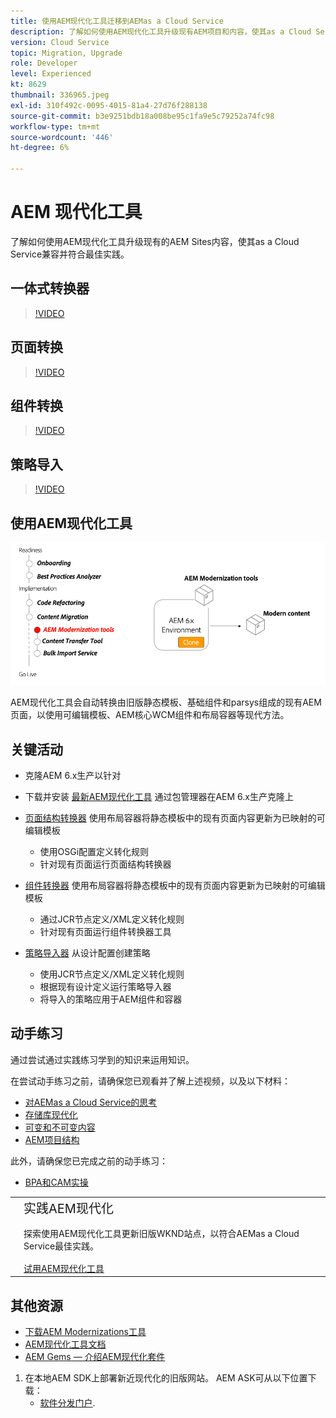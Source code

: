 ```yaml
---
title: 使用AEM现代化工具迁移到AEMas a Cloud Service
description: 了解如何使用AEM现代化工具升级现有AEM项目和内容，使其as a Cloud Service兼容。
version: Cloud Service
topic: Migration, Upgrade
role: Developer
level: Experienced
kt: 8629
thumbnail: 336965.jpeg
exl-id: 310f492c-0095-4015-81a4-27d76f288138
source-git-commit: b3e9251bdb18a008be95c1fa9e5c79252a74fc98
workflow-type: tm+mt
source-wordcount: '446'
ht-degree: 6%

---
```



# AEM 现代化工具

了解如何使用AEM现代化工具升级现有的AEM Sites内容，使其as a Cloud Service兼容并符合最佳实践。

## 一体式转换器

>[!VIDEO](https://video.tv.adobe.com/v/338802?quality=12&learn=on)

## 页面转换

>[!VIDEO](https://video.tv.adobe.com/v/338799?quality=12&learn=on)

## 组件转换

>[!VIDEO](https://video.tv.adobe.com/v/338788?quality=12&learn=on)

## 策略导入

>[!VIDEO](https://video.tv.adobe.com/v/338797?quality=12&learn=on)

## 使用AEM现代化工具

![AEM现代化工具生命周期](./assets/aem-modernization-tools.png)

AEM现代化工具会自动转换由旧版静态模板、基础组件和parsys组成的现有AEM页面，以使用可编辑模板、AEM核心WCM组件和布局容器等现代方法。

## 关键活动

+ 克隆AEM 6.x生产以针对
+ 下载并安装 [最新AEM现代化工具](https://github.com/adobe/aem-modernize-tools/releases/latest) 通过包管理器在AEM 6.x生产克隆上

+ [页面结构转换器](https://opensource.adobe.com/aem-modernize-tools/pages/structure/about.html) 使用布局容器将静态模板中的现有页面内容更新为已映射的可编辑模板
   + 使用OSGi配置定义转化规则
   + 针对现有页面运行页面结构转换器

+ [组件转换器](https://opensource.adobe.com/aem-modernize-tools/pages/component/about.html) 使用布局容器将静态模板中的现有页面内容更新为已映射的可编辑模板
   + 通过JCR节点定义/XML定义转化规则
   + 针对现有页面运行组件转换器工具

+ [策略导入器](https://opensource.adobe.com/aem-modernize-tools/pages/policy/about.html) 从设计配置创建策略
   + 使用JCR节点定义/XML定义转化规则
   + 根据现有设计定义运行策略导入器
   + 将导入的策略应用于AEM组件和容器

## 动手练习

通过尝试通过实践练习学到的知识来运用知识。

在尝试动手练习之前，请确保您已观看并了解上述视频，以及以下材料：

+ [对AEMas a Cloud Service的思考](./introduction.md)
+ [存储库现代化](./repository-modernization.md)
+ [可变和不可变内容](../../developing/basics/mutable-immutable.md)
+ [AEM项目结构](https://experienceleague.adobe.com/docs/experience-manager-cloud-service/implementing/developing/aem-project-content-package-structure.html)

此外，请确保您已完成之前的动手练习：

+ [BPA和CAM实操](./bpa-and-cam.md#hands-on-exercise)

<table style="border-width:0">
    <tr>
        <td style="width:150px">
            <a  rel="noreferrer"
                target="_blank"
                href="https://github.com/adobe/aem-cloud-engineering-video-series-exercises/tree/session2-migration#bootcamp---session-2-migration-methodology"><img alt="实践练习GitHub存储库" src="./assets/github.png"/>
            </a>        
        </td>
        <td style="width:100%;margin-bottom:1rem;">
            <div style="font-size:1.25rem;font-weight:400;">实践AEM现代化</div>
            <p style="margin:1rem 0">
                探索使用AEM现代化工具更新旧版WKND站点，以符合AEMas a Cloud Service最佳实践。
            </p>
            <a  rel="noreferrer"
                target="_blank"
                href="https://github.com/adobe/aem-cloud-engineering-video-series-exercises/tree/session2-migration#bootcamp---session-2-migration-methodology" class="spectrum-Button spectrum-Button--primary spectrum-Button--sizeM">
                <span class="spectrum-Button-label has-no-wrap has-text-weight-bold">试用AEM现代化工具</span>
            </a>
        </td>
    </tr>
</table>

## 其他资源

+ [下载AEM Modernizations工具](https://github.com/adobe/aem-modernize-tools/releases/latest)
+ [AEM现代化工具文档](https://opensource.adobe.com/aem-modernize-tools/)
+ [AEM Gems — 介绍AEM现代化套件](https://helpx.adobe.com/experience-manager/kt/eseminars/gems/Introducing-the-AEM-Modernization-Suite.html)

1. 在本地AEM SDK上部署新近现代化的旧版网站。 AEM ASK可从以下位置下载：
   + [软件分发门户](https://experience.adobe.com/#/downloads/content/software-distribution/en/general.html).
